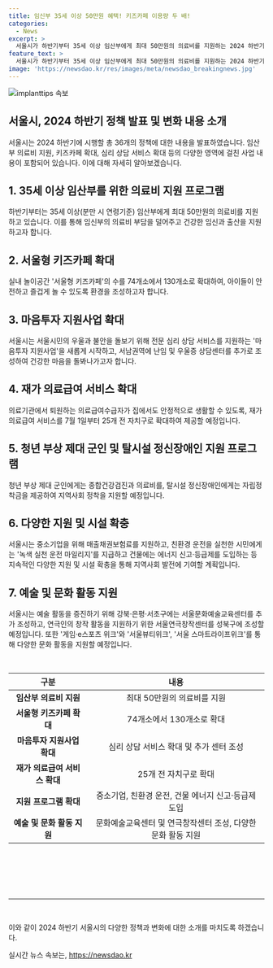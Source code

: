 ```yaml
---
title: 임신부 35세 이상 50만원 혜택! 키즈카페 이용량 두 배!
categories:
  - News
excerpt: >
  서울시가 하반기부터 35세 이상 임산부에게 최대 50만원의 의료비를 지원하는 2024 하반기 달라지는 서울생활 전자책을 발표했다. 또한, 서울형 키즈카페를 74개소에서 130개소로 확대하고 마음투자 지원사업, 재가 의료급여 서비스를 늘리며 지역사회 정착, 교육 지원 등 다양한 프로그램을 시행할 예정이다. 또한, 친환경 운전 마일리지, 중소기업 지원, 예술 활동 증진, 서울로봇인공지능과학관 개설 등의 다양한 프로그램도 마련되어 있다.
feature_text: >
  서울시가 하반기부터 35세 이상 임산부에게 최대 50만원의 의료비를 지원하는 2024 하반기 달라지는 서울생활 전자책을 발표했다. 또한, 서울형 키즈카페를 74개소에서 130개소로 확대하고 마음투자 지원사업, 재가 의료급여 서비스를 늘리며 지역사회 정착, 교육 지원 등 다양한 프로그램을 시행할 예정이다. 또한, 친환경 운전 마일리지, 중소기업 지원, 예술 활동 증진, 서울로봇인공지능과학관 개설 등의 다양한 프로그램도 마련되어 있다.
image: 'https://newsdao.kr/res/images/meta/newsdao_breakingnews.jpg'
---
```


<p><img src="https://newsdao.kr/res/images/meta/newsdao_breakingnews.jpg" alt="implanttips 속보" /></p>

<h2 data-ke-size="size26">서울시, 2024 하반기 정책 발표 및 변화 내용 소개</h2>

<p data-ke-size="size16">서울시는 2024 하반기에 시행할 총 36개의 정책에 대한 내용을 발표하였습니다. 임산부 의료비 지원, 키즈카페 확대, 심리 상담 서비스 확대 등의 다양한 영역에 걸친 사업 내용이 포함되어 있습니다. 이에 대해 자세히 알아보겠습니다.</p>

<h2 data-ke-size="size24">1. 35세 이상 임산부를 위한 의료비 지원 프로그램</h2>

<p data-ke-size="size16">하반기부터는 35세 이상(분만 시 연령기준) 임산부에게 최대 50만원의 의료비를 지원하고 있습니다. 이를 통해 임신부의 의료비 부담을 덜어주고 건강한 임신과 출산을 지원하고자 합니다.</p>

<h2 data-ke-size="size24">2. 서울형 키즈카페 확대</h2>

<p data-ke-size="size16">실내 놀이공간 '서울형 키즈카페'의 수를 74개소에서 130개소로 확대하여, 아이들이 안전하고 즐겁게 놀 수 있도록 환경을 조성하고자 합니다.</p>

<h2 data-ke-size="size24">3. 마음투자 지원사업 확대</h2>

<p data-ke-size="size16">서울시는 서울시민의 우울과 불안을 돌보기 위해 전문 심리 상담 서비스를 지원하는 '마음투자 지원사업'을 새롭게 시작하고, 서남권역에 난임 및 우울증 상담센터를 추가로 조성하여 건강한 마음을 돌봐나가고자 합니다.</p>

<h2 data-ke-size="size24">4. 재가 의료급여 서비스 확대</h2>

<p data-ke-size="size16">의료기관에서 퇴원하는 의료급여수급자가 집에서도 안정적으로 생활할 수 있도록, 재가 의료급여 서비스를 7월 1일부터 25개 전 자치구로 확대하여 제공할 예정입니다.</p>

<h2 data-ke-size="size24">5. 청년 부상 제대 군인 및 탈시설 정신장애인 지원 프로그램</h2>

<p data-ke-size="size16">청년 부상 제대 군인에게는 종합건강검진과 의료비를, 탈시설 정신장애인에게는 자립정착금을 제공하여 지역사회 정착을 지원할 예정입니다.</p>

<h2 data-ke-size="size24">6. 다양한 지원 및 시설 확충</h2>

<p data-ke-size="size16">서울시는 중소기업을 위해 매출채권보험료를 지원하고, 친환경 운전을 실천한 시민에게는 '녹색 실천 운전 마일리지'를 지급하고 건물에는 에너지 신고·등급제를 도입하는 등 지속적인 다양한 지원 및 시설 확충을 통해 지역사회 발전에 기여할 계획입니다.</p>

<h2 data-ke-size="size24">7. 예술 및 문화 활동 지원</h2>

<p data-ke-size="size16">서울시는 예술 활동을 증진하기 위해 강북·은평·서초구에는 서울문화예술교육센터를 추가 조성하고, 연극인의 창작 활동을 지원하기 위한 서울연극창작센터를 성북구에 조성할 예정입니다. 또한 '게임·e스포츠 위크'와 '서울뷰티위크', '서울 스마트라이프위크'를 통해 다양한 문화 활동을 지원할 예정입니다.</p>

<p data-ke-size="size16">&nbsp;</p>

<table>
    <thead>
        <tr>
            <th style="text-align: center;">구분</th>
            <th style="text-align: center;">내용</th>
        </tr>
    </thead>
    <tbody>
        <tr>
            <td style="text-align: center; height: 17px;"><b>임산부 의료비 지원</b></td>
            <td style="text-align: center; height: 17px;">최대 50만원의 의료비를 지원</td>
        </tr>
        <tr>
            <td style="text-align: center; height: 17px;"><b>서울형 키즈카페 확대</b></td>
            <td style="text-align: center; height: 17px;">74개소에서 130개소로 확대</td>
        </tr>
        <tr>
            <td style="text-align: center; height: 17px;"><b>마음투자 지원사업 확대</b></td>
            <td style="text-align: center; height: 17px;">심리 상담 서비스 확대 및 추가 센터 조성</td>
        </tr>
        <tr>
            <td style="text-align: center; height: 17px;"><b>재가 의료급여 서비스 확대</b></td>
            <td style="text-align: center; height: 17px;">25개 전 자치구로 확대</td>
        </tr>
        <tr>
            <td style="text-align: center; height: 17px;"><b>지원 프로그램 확대</b></td>
            <td style="text-align: center; height: 17px;">중소기업, 친환경 운전, 건물 에너지 신고·등급제 도입</td>
        </tr>
        <tr>
            <td style="text-align: center; height: 17px;"><b>예술 및 문화 활동 지원</b></td>
            <td style="text-align: center; height: 17px;">문화예술교육센터 및 연극창작센터 조성, 다양한 문화 활동 지원</td>
        </tr>
    </tbody>
</table>

<p data-ke-size="size16">&nbsp;</p>

<p data-ke-size="size16">&nbsp;</p>

<p data-ke-size="size16">&nbsp;</p>

<hr>

<p data-ke-size="size16">&nbsp;</p>

<p>이와 같이 2024 하반기 서울시의 다양한 정책과 변화에 대한 소개를 마치도록 하겠습니다.</p>
실시간 뉴스 속보는, <a href="https://newsdao.kr" rel="dofollow">https://newsdao.kr</a>


